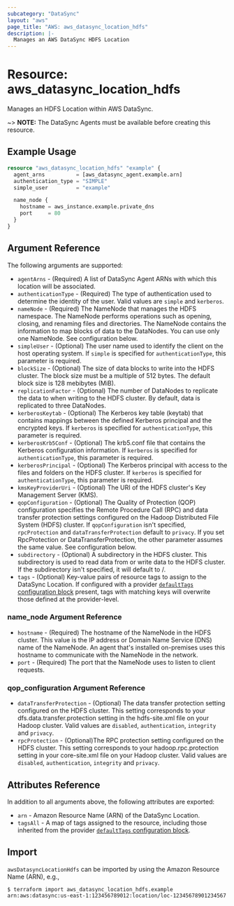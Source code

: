 ```yaml
---
subcategory: "DataSync"
layout: "aws"
page_title: "AWS: aws_datasync_location_hdfs"
description: |-
  Manages an AWS DataSync HDFS Location
---
```


# Resource: aws_datasync_location_hdfs

Manages an HDFS Location within AWS DataSync.

~> **NOTE:** The DataSync Agents must be available before creating this resource.

## Example Usage

```terraform
resource "aws_datasync_location_hdfs" "example" {
  agent_arns          = [aws_datasync_agent.example.arn]
  authentication_type = "SIMPLE"
  simple_user         = "example"

  name_node {
    hostname = aws_instance.example.private_dns
    port     = 80
  }
}
```

## Argument Reference

The following arguments are supported:

* `agentArns` - (Required) A list of DataSync Agent ARNs with which this location will be associated.
* `authenticationType` - (Required) The type of authentication used to determine the identity of the user. Valid values are `simple` and `kerberos`.
* `nameNode` - (Required)  The NameNode that manages the HDFS namespace. The NameNode performs operations such as opening, closing, and renaming files and directories. The NameNode contains the information to map blocks of data to the DataNodes. You can use only one NameNode. See configuration below.
* `simpleUser` - (Optional) The user name used to identify the client on the host operating system. If `simple` is specified for `authenticationType`, this parameter is required.
* `blockSize` - (Optional) The size of data blocks to write into the HDFS cluster. The block size must be a multiple of 512 bytes. The default block size is 128 mebibytes (MiB).
* `replicationFactor` - (Optional) The number of DataNodes to replicate the data to when writing to the HDFS cluster. By default, data is replicated to three DataNodes.
* `kerberosKeytab` - (Optional) The Kerberos key table (keytab) that contains mappings between the defined Kerberos principal and the encrypted keys. If `kerberos` is specified for `authenticationType`, this parameter is required.
* `kerberosKrb5Conf` - (Optional) The krb5.conf file that contains the Kerberos configuration information. If `kerberos` is specified for `authenticationType`, this parameter is required.
* `kerberosPrincipal` - (Optional) The Kerberos principal with access to the files and folders on the HDFS cluster. If `kerberos` is specified for `authenticationType`, this parameter is required.
* `kmsKeyProviderUri` - (Optional) The URI of the HDFS cluster's Key Management Server (KMS).
* `qopConfiguration` - (Optional) The Quality of Protection (QOP) configuration specifies the Remote Procedure Call (RPC) and data transfer protection settings configured on the Hadoop Distributed File System (HDFS) cluster. If `qopConfiguration` isn't specified, `rpcProtection` and `dataTransferProtection` default to `privacy`. If you set RpcProtection or DataTransferProtection, the other parameter assumes the same value.  See configuration below.
* `subdirectory` - (Optional) A subdirectory in the HDFS cluster. This subdirectory is used to read data from or write data to the HDFS cluster. If the subdirectory isn't specified, it will default to /.
* `tags` - (Optional) Key-value pairs of resource tags to assign to the DataSync Location. If configured with a provider [`defaultTags` configuration block](https://registry.terraform.io/providers/hashicorp/aws/latest/docs#default_tags-configuration-block) present, tags with matching keys will overwrite those defined at the provider-level.

### name_node Argument Reference

* `hostname` - (Required) The hostname of the NameNode in the HDFS cluster. This value is the IP address or Domain Name Service (DNS) name of the NameNode. An agent that's installed on-premises uses this hostname to communicate with the NameNode in the network.
* `port` - (Required) The port that the NameNode uses to listen to client requests.

### qop_configuration Argument Reference

* `dataTransferProtection` - (Optional) The data transfer protection setting configured on the HDFS cluster. This setting corresponds to your dfs.data.transfer.protection setting in the hdfs-site.xml file on your Hadoop cluster. Valid values are `disabled`, `authentication`, `integrity` and `privacy`.
* `rpcProtection` - (Optional)The RPC protection setting configured on the HDFS cluster. This setting corresponds to your hadoop.rpc.protection setting in your core-site.xml file on your Hadoop cluster. Valid values are `disabled`, `authentication`, `integrity` and `privacy`.

## Attributes Reference

In addition to all arguments above, the following attributes are exported:

* `arn` - Amazon Resource Name (ARN) of the DataSync Location.
* `tagsAll` - A map of tags assigned to the resource, including those inherited from the provider [`defaultTags` configuration block](https://registry.terraform.io/providers/hashicorp/aws/latest/docs#default_tags-configuration-block).

## Import

`awsDatasyncLocationHdfs` can be imported by using the Amazon Resource Name (ARN), e.g.,

```
$ terraform import aws_datasync_location_hdfs.example arn:aws:datasync:us-east-1:123456789012:location/loc-12345678901234567
```

<!-- cache-key: cdktf-0.17.0-pre.15 input-e2d8ba446f711c65bdb9db30aaab378cf790608f5c7cb10efc3d5f4891471ff9 -->